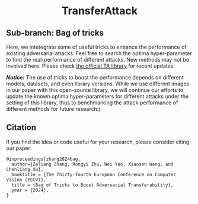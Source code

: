 <h1 align="center">TransferAttack</h1>

## Sub-branch: Bag of tricks

Here, we intetegrate some of useful tricks to enhance the performance of existing adversarial attacks. Feel free to search the optima hyper-parameter to find the real-performance of different attacks. New methods may not be involved here. Please check [the official TA library](https://github.com/Trustworthy-AI-Group/TransferAttack) for recent updates. 

***Notice:*** The use of tricks to boost the performance depends on different models, datasets, and even library versions. While we use different images in our paper with this open-source library,  we will continue our efforts to update the known optima hyper-parameters for different attacks under the setting of this library, thus to benchmarking the attack performance of different methods for future research:) 


## Citation

If you find the idea or code useful for your research, please consider citing our paper:

```
@inproceedings{zhang2024bag,
  author={Zeliang Zhang, Rongyi Zhu, Wei Yao, Xiaosen Wang, and  Chenliang Xu},
  booktitle = {The Thirty-fourth European Conference on Computer Vision (ECCV)},
  title = {Bag of Tricks to Boost Adversarial Transferability},
  year = {2024},
}

